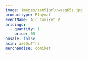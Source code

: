 ```yaml
---
image: images/zen5jqrluwaag65z.jpg
producttype: Playmat
eventName: Air Comiket 2
pricings:
  - quantity: 1
    price: 65
onsale: false
asin: aa6DuTTrz
merchandise: comiket
---
```

